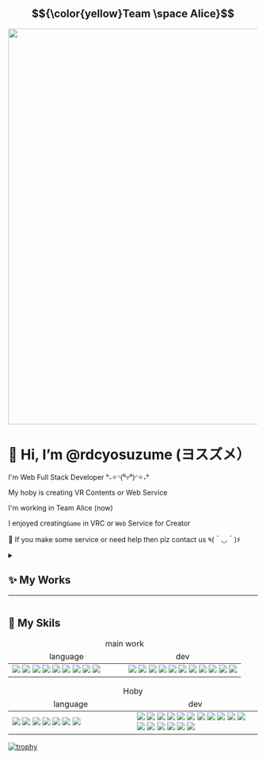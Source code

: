 ## $${\color{yellow}Team \space Alice}$$

<div align="center" > <img src="https://github.com/rdcyosuzume/yosuzumeProfileImage/blob/106c7adb459f56233ffdaa84b4c88b50c89d5c3e/Image/Project_Alice_Logo27.png" width="800px;" ></div>


# 👋 Hi, I’m @rdcyosuzume (ヨスズメ）
I'm Web Full Stack Developer °˖✧◝(⁰▿⁰)◜✧˖°

My hoby is creating VR Contents or Web Service

I'm working in Team Alice (now)

I enjoyed creating<code>Game</code> in VRC or <code>Web</code> Service for Creator

💞️ If you make some service or need help then plz contact us ٩(＾◡＾)۶

<details>
<summary>

## ✨ My Works

---
  
</summary>


<kbd align="center">
  
## Trance's Hotel with NPCs for Server
<img src="https://github.com/rdcyosuzume/yosuzumeProfileImage/blob/61eb3e41534dd32ed9b06cf80e1b30583e7b7302/Image/TranceHotel.PNG" width="200px" >
<br>

## Stacks

<table >
  <thead>
    <tr>
      <th width="400px">
        Language
      </th>
    </tr>
  </thead>
  <tbody>
    <tr>
      <td >
        <img src="https://img.shields.io/badge/gnubash-4EAA25?style=for-the-badge&logo=gnubash&logoColor=white">
        <img src="https://img.shields.io/badge/env-ECD53F?style=for-the-badge&logo=.env&logoColor=white">
        <img src="https://img.shields.io/badge/java-%23ED8B00.svg?style=for-the-badge&logo=openjdk&logoColor=white">
        <img src="https://img.shields.io/badge/javascript-F7DF1E?style=for-the-badge&logo=javascript&logoColor=white">
        <img src="https://img.shields.io/badge/Udon c%23-%23239120.svg?style=for-the-badge&logo=csharp&logoColor=white">
      </td>
    </tr>
  </tbody>
</table>
<table>
  <thead>
    <tr>
      <th width="400px">
        dev-Tools
      </th>
    </tr>
  </thead>
  <tbody>
    <tr>
      <td >
        <img src="https://img.shields.io/badge/springboot-6DB33F?style=for-the-badge&logo=springboot&logoColor=white">
        <img src="https://img.shields.io/badge/nginx-%23009639.svg?style=for-the-badge&logo=nginx&logoColor=white">
        <img src="https://img.shields.io/badge/express.js-%23404d59.svg?style=for-the-badge&logo=express&logoColor=%2361DAFB">
        <img src="https://img.shields.io/badge/docker-2496ED?style=for-the-badge&logo=docker&logoColor=white">
        <img src="https://img.shields.io/badge/docker_Compose-2496ED?style=for-the-badge&logo=docker&logoColor=white">
        <img src="https://img.shields.io/badge/gitlab-FC6D26?style=for-the-badge&logo=gitlab&logoColor=white">
        <img src="https://img.shields.io/badge/gitlab_ci/cd-FC6D26?style=for-the-badge&logo=gitlab&logoColor=white">
        <img src="https://img.shields.io/badge/mysql-4479A1?style=for-the-badge&logo=mysql&logoColor=white">
      </td>
    </tr>
  </tbody>
</table>

</kbd>

<kbd align="center">
  
## VRC Space Warfare
<img src="https://github.com/rdcyosuzume/yosuzumeProfileImage/blob/74a19bb74ba5f9c1397ebed2ce91d1a5b36ee2ae/Image/SpaceWarfare.PNG" width="200px" >
<br>

## Stacks

<table >
  <thead>
    <tr>
      <th width="400px">
        Language
      </th>
    </tr>
  </thead>
  <tbody>
    <tr>
      <td >
        <img src="https://img.shields.io/badge/unity c%23-%23239120.svg?style=for-the-badge&logo=csharp&logoColor=white">
        <img src="https://img.shields.io/badge/Udon c%23-%23239120.svg?style=for-the-badge&logo=csharp&logoColor=white">
      </td>
    </tr>
  </tbody>
</table>
<table>
  <thead>
    <tr>
      <th width="400px">
        dev-Tools
      </th>
    </tr>
  </thead>
  <tbody>
    <tr>
      <td >
        <img src="https://img.shields.io/badge/unity-%23000000.svg?style=for-the-badge&logo=unity&logoColor=white">
        <img src="https://img.shields.io/badge/blender-%23F5792A.svg?style=for-the-badge&logo=blender&logoColor=white">
      </td>
    </tr>
  </tbody>
</table>

</kbd>


<kbd align="center">
  
## Project Alice Service
<img src="https://github.com/rdcyosuzume/yosuzumeProfileImage/blob/61eb3e41534dd32ed9b06cf80e1b30583e7b7302/Image/AliceManager.PNG" width="200px" >
<br>

## Stacks

<table >
  <thead>
    <tr>
      <th width="400px">
        Language
      </th>
    </tr>
  </thead>
  <tbody>
    <tr>
      <td >
        <img src="https://img.shields.io/badge/react-2496ED?style=for-the-badge&logo=react&logoColor=white">
        <img src="https://img.shields.io/badge/typescript-2496ED?style=for-the-badge&logo=typescript&logoColor=white">
        <img src="https://img.shields.io/badge/gnubash-4EAA25?style=for-the-badge&logo=gnubash&logoColor=white">
        <img src="https://img.shields.io/badge/java-%23ED8B00.svg?style=for-the-badge&logo=openjdk&logoColor=white">
        <img src="https://img.shields.io/badge/javascript-F7DF1E?style=for-the-badge&logo=javascript&logoColor=white">
        <img src="https://img.shields.io/badge/Thymeleaf-%23005C0F.svg?style=for-the-badge&logo=Thymeleaf&logoColor=white">
      </td>
    </tr>
  </tbody>
</table>
<table>
  <thead>
    <tr>
      <th width="400px">
        dev-Tools
      </th>
    </tr>
  </thead>
  <tbody>
    <tr>
      <td >
        <img src="https://img.shields.io/badge/springboot-6DB33F?style=for-the-badge&logo=springboot&logoColor=white">
        <img src="https://img.shields.io/badge/springsecurity-6DB33F?style=for-the-badge&logo=springsecurity&logoColor=white">
        <img src="https://img.shields.io/badge/nginx-%23009639.svg?style=for-the-badge&logo=nginx&logoColor=white">
        <img src="https://img.shields.io/badge/docker-2496ED?style=for-the-badge&logo=docker&logoColor=white">
        <img src="https://img.shields.io/badge/docker_Compose-2496ED?style=for-the-badge&logo=docker&logoColor=white">
        <img src="https://img.shields.io/badge/gitlab-FC6D26?style=for-the-badge&logo=gitlab&logoColor=white">
        <img src="https://img.shields.io/badge/gitlab_ci/cd-FC6D26?style=for-the-badge&logo=gitlab&logoColor=white">
        <img src="https://img.shields.io/badge/mysql-4479A1?style=for-the-badge&logo=mysql&logoColor=white">
        <img src="https://img.shields.io/badge/redux-ffffff?style=for-the-badge&logo=redux&logoColor=purple">
        <img src="https://img.shields.io/badge/JWT-black?style=for-the-badge&logo=JSON%20web%20tokens">
        <img src="https://img.shields.io/badge/Hibernate-59666C?style=for-the-badge&logo=Hibernate&logoColor=white">
      </td>
    </tr>
  </tbody>
</table>

</kbd>


<kbd align="center">
  
## Project Alice Admin 
<img src="https://github.com/rdcyosuzume/yosuzumeProfileImage/blob/main/Image/AliceAdmin.jpg" width="400px" >
<br>

## Stacks

<table >
  <thead>
    <tr>
      <th width="400px">
        Language
      </th>
    </tr>
  </thead>
  <tbody>
    <tr>
      <td >
        <img src="https://img.shields.io/badge/html5-E34F26?style=for-the-badge&logo=html5&logoColor=white">
        <img src="https://img.shields.io/badge/css3-1572B6?style=for-the-badge&logo=css3&logoColor=white">
        <img src="https://img.shields.io/badge/gnubash-4EAA25?style=for-the-badge&logo=gnubash&logoColor=white">
        <img src="https://img.shields.io/badge/java-%23ED8B00.svg?style=for-the-badge&logo=openjdk&logoColor=white">
        <img src="https://img.shields.io/badge/javascript-F7DF1E?style=for-the-badge&logo=javascript&logoColor=white">
        <img src="https://img.shields.io/badge/Thymeleaf-%23005C0F.svg?style=for-the-badge&logo=Thymeleaf&logoColor=white">
      </td>
    </tr>
  </tbody>
</table>
<table>
  <thead>
    <tr>
      <th width="400px">
        dev-Tools
      </th>
    </tr>
  </thead>
  <tbody>
    <tr>
      <td >
        <img src="https://img.shields.io/badge/Hibernate-59666C?style=for-the-badge&logo=Hibernate&logoColor=white">
        <img src="https://img.shields.io/badge/springboot-6DB33F?style=for-the-badge&logo=springboot&logoColor=white">
        <img src="https://img.shields.io/badge/springsecurity-6DB33F?style=for-the-badge&logo=springsecurity&logoColor=white">
        <img src="https://img.shields.io/badge/nginx-%23009639.svg?style=for-the-badge&logo=nginx&logoColor=white">
        <img src="https://img.shields.io/badge/docker-2496ED?style=for-the-badge&logo=docker&logoColor=white">
        <img src="https://img.shields.io/badge/docker_Compose-2496ED?style=for-the-badge&logo=docker&logoColor=white">
        <img src="https://img.shields.io/badge/gitlab-FC6D26?style=for-the-badge&logo=gitlab&logoColor=white">
        <img src="https://img.shields.io/badge/gitlab_ci/cd-FC6D26?style=for-the-badge&logo=gitlab&logoColor=white">
        <img src="https://img.shields.io/badge/mysql-4479A1?style=for-the-badge&logo=mysql&logoColor=white">
        <img src="https://img.shields.io/badge/Session-000000?style=for-the-badge&logo=Session&logoColor=white">
      </td>
    </tr>
  </tbody>
</table>

</kbd>
<kbd align="center">
  
## Sanrio Virtual Festival 2024
<img src="https://storage.googleapis.com/studio-design-asset-files/projects/G3qbEkMgOJ/s-1920x1080_v-frms_webp_9fc2f756-5f95-48eb-a924-fec770c26b62.webp" width="400px">
<br>

## Team 戊屡神ゆゆ

## Engineering Support

<table >
  <thead>
    <tr>
      <th width="400px">
        Language
      </th>
    </tr>
  </thead>
  <tbody>
    <tr>
      <td >
        <img src="https://img.shields.io/badge/unity c%23-%23239120.svg?style=for-the-badge&logo=csharp&logoColor=white">
        <img src="https://img.shields.io/badge/Udon c%23-%23239120.svg?style=for-the-badge&logo=csharp&logoColor=white">
      </td>
    </tr>
  </tbody>
</table>
<table>
  <thead>
    <tr>
      <th width="400px">
        dev-Tools
      </th>
    </tr>
  </thead>
  <tbody>
    <tr>
      <td >
        <img src="https://img.shields.io/badge/unity-%23000000.svg?style=for-the-badge&logo=unity&logoColor=white">
        <img src="https://img.shields.io/badge/docker-2496ED?style=for-the-badge&logo=docker&logoColor=white">
        <img src="https://img.shields.io/badge/docker_Compose-2496ED?style=for-the-badge&logo=docker&logoColor=white">
        <img src="https://img.shields.io/badge/gitlab-FC6D26?style=for-the-badge&logo=gitlab&logoColor=white">
        <img src="https://img.shields.io/badge/nginx-%23009639.svg?style=for-the-badge&logo=nginx&logoColor=white">
      </td>
    </tr>
  </tbody>
</table>

</kbd>

</details>

## 🔨 My Skils

<table>
<thead>

<tr><td colspan="2" align="center" >main work</td></tr>
<tr>
<td align="center">language</td>
<td align="center">dev</td>
</tr>
</thead>
<tbody>
<tr>
<td width="50%">
<img src="https://img.shields.io/badge/env-ECD53F?style=for-the-badge&logo=.env&logoColor=white">
<img src="https://img.shields.io/badge/javascript-F7DF1E?style=for-the-badge&logo=javascript&logoColor=white">
<img src="https://img.shields.io/badge/thymeleaf-005F0F?style=for-the-badge&logo=thymeleaf&logoColor=white">
<img src="https://img.shields.io/badge/html5-E34F26?style=for-the-badge&logo=html5&logoColor=white">
<img src="https://img.shields.io/badge/css3-1572B6?style=for-the-badge&logo=css3&logoColor=white">
<img src="https://img.shields.io/badge/java-%23ED8B00.svg?style=for-the-badge&logo=openjdk&logoColor=white">
<img src="https://img.shields.io/badge/Thymeleaf-%23005C0F.svg?style=for-the-badge&logo=Thymeleaf&logoColor=white">
<img src="https://img.shields.io/badge/php-%23777BB4.svg?style=for-the-badge&logo=php&logoColor=white">
<img src="https://img.shields.io/badge/jquery-%230769AD.svg?style=for-the-badge&logo=jquery&logoColor=white">
</td>
<td >

<img src="https://img.shields.io/badge/springboot-6DB33F?style=for-the-badge&logo=springboot&logoColor=white">
<img src="https://img.shields.io/badge/springsecurity-6DB33F?style=for-the-badge&logo=springsecurity&logoColor=white">
<img src="https://img.shields.io/badge/Session-000000?style=for-the-badge&logo=Session&logoColor=white">
<img src="https://img.shields.io/badge/mysql-4479A1?style=for-the-badge&logo=mysql&logoColor=white">
<img src="https://img.shields.io/badge/gradle-02303A?style=for-the-badge&logo=gradle&logoColor=white">
<img src="https://img.shields.io/badge/git-F05032?style=for-the-badge&logo=git&logoColor=white">
<img src="https://img.shields.io/badge/docker-2496ED?style=for-the-badge&logo=docker&logoColor=white">
<img src="https://img.shields.io/badge/docker_Compose-2496ED?style=for-the-badge&logo=docker&logoColor=white">
<img src="https://img.shields.io/badge/JWT-black?style=for-the-badge&logo=JSON%20web%20tokens">
<img src="https://img.shields.io/badge/Hibernate-59666C?style=for-the-badge&logo=Hibernate&logoColor=white">
<img src="https://img.shields.io/badge/apache-%23D42029.svg?style=for-the-badge&logo=apache&logoColor=white">
</td>
</tr>
</tbody>
</table>


<table>
<thead>
<tr><td colspan="2" align="center" >Hoby</td></tr>
<tr>
<td align="center">language</td>
<td align="center">dev</td>
</tr>
</thead>
<tbody>
<tr>
<td width="50%">
<img src="https://img.shields.io/badge/react-2496ED?style=for-the-badge&logo=react&logoColor=white">
<img src="https://img.shields.io/badge/typescript-2496ED?style=for-the-badge&logo=typescript&logoColor=white">
<img src="https://img.shields.io/badge/unity c%23-%23239120.svg?style=for-the-badge&logo=csharp&logoColor=white">
<img src="https://img.shields.io/badge/Udon c%23-%23239120.svg?style=for-the-badge&logo=csharp&logoColor=white">
<img src="https://img.shields.io/badge/python-3670A0?style=for-the-badge&logo=python&logoColor=ffdd54" >
<img src="https://img.shields.io/badge/shell_script-%23121011.svg?style=for-the-badge&logo=gnu-bash&logoColor=white">
<img src="https://img.shields.io/badge/PyTorch-%23EE4C2C.svg?style=for-the-badge&logo=PyTorch&logoColor=white">
</td>
<td >
<img src="https://img.shields.io/badge/redux-ffffff?style=for-the-badge&logo=redux&logoColor=purple">
<img src="https://img.shields.io/badge/TensorFlow-%23FF6F00.svg?style=for-the-badge&logo=TensorFlow&logoColor=white">
<img src="https://img.shields.io/badge/gitlab-FC6D26?style=for-the-badge&logo=gitlab&logoColor=white">
<img src="https://img.shields.io/badge/gitlab_ci/cd-FC6D26?style=for-the-badge&logo=gitlab&logoColor=white">
<img src="https://img.shields.io/badge/gnubash-4EAA25?style=for-the-badge&logo=gnubash&logoColor=white">
<img src="https://img.shields.io/badge/cent%20os-002260?style=for-the-badge&logo=centos&logoColor=F0F0F0" >
<img src="https://img.shields.io/badge/OCI-ffffff?style=for-the-badge&logo=oracle&logoColor=red">
<img src="https://img.shields.io/badge/unity-%23000000.svg?style=for-the-badge&logo=unity&logoColor=white">
<img src="https://img.shields.io/badge/FastAPI-005571?style=for-the-badge&logo=fastapi">
<img src="https://img.shields.io/badge/nginx-%23009639.svg?style=for-the-badge&logo=nginx&logoColor=white">
<img src="https://img.shields.io/badge/blender-%23F5792A.svg?style=for-the-badge&logo=blender&logoColor=white">
<img src="https://img.shields.io/badge/firebase-%23039BE5.svg?style=for-the-badge&logo=firebase">
<img src="https://img.shields.io/badge/android%20studio-346ac1?style=for-the-badge&logo=android%20studio&logoColor=white">
<img src="https://img.shields.io/badge/Socket.io-black?style=for-the-badge&logo=socket.io&badgeColor=010101">
<img src="https://img.shields.io/badge/express.js-%23404d59.svg?style=for-the-badge&logo=express&logoColor=%2361DAFB">
<img src="https://img.shields.io/badge/node.js-6DA55F?style=for-the-badge&logo=node.js&logoColor=white">
<img src="https://img.shields.io/badge/NODEMON-%23323330.svg?style=for-the-badge&logo=nodemon&logoColor=%BBDEAD">
</td>
</tr>
</tbody>
</table>



[![trophy](https://github-profile-trophy.vercel.app/?username=rdcyosuzume&row=1)](https://github.com/ryo-ma/github-profile-trophy)

